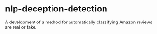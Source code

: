 # nlp-deception-detection
A development of a method for automatically classifying Amazon reviews are real or fake.
